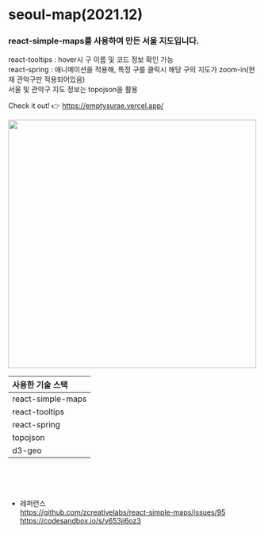 # seoul-map(2021.12)

### react-simple-maps를 사용하여 만든 서울 지도입니다.

react-tooltips : hover시 구 이름 및 코드 정보 확인 가능 <br>
react-spring : 애니메이션을 적용해, 특정 구를 클릭시 해당 구의 지도가 zoom-in(현재 관악구만 적용되어있음) <br>
서울 및 관악구 지도 정보는 topojson을 활용


Check it out! 👉 https://emptysurae.vercel.app/

<img src="https://user-images.githubusercontent.com/39133877/147521141-0cbfe6f1-6c10-44f2-801c-db60e7d2d322.png" width="500px" />


|    사용한 기술 스택   | 
|:------------|
| react-simple-maps  | 
| react-tooltips  | 
| react-spring | 
| topojson | 
| d3-geo | 


<br>
<br>
<br>

- 레퍼런스  
  https://github.com/zcreativelabs/react-simple-maps/issues/95 <br>
  https://codesandbox.io/s/v653jj6oz3
